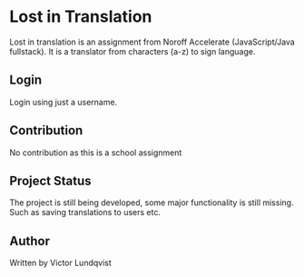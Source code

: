 # Lost in Translation
Lost in translation is an assignment from Noroff Accelerate (JavaScript/Java fullstack). It is a translator from characters (a-z) to sign language. 

## Login
Login using just a username.

## Contribution
No contribution as this is a school assignment

## Project Status
The project is still being developed, some major functionality is still missing. Such as saving translations to users etc.

## Author
Written by Victor Lundqvist